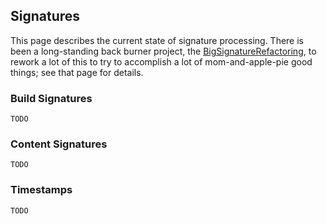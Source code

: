 
## Signatures

This page describes the current state of signature processing. There is been a long-standing back burner project, the [BigSignatureRefactoring](../BigSignatureRefactoring), to rework a lot of this to try to accomplish a lot of mom-and-apple-pie good things; see that page for details. 


### Build Signatures

`TODO` 


### Content Signatures

`TODO` 


### Timestamps

`TODO` 
